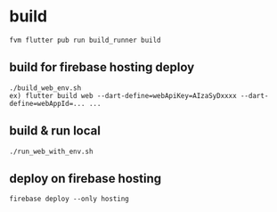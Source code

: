 # build
````
fvm flutter pub run build_runner build
````

## build for firebase hosting deploy
````
./build_web_env.sh
ex) flutter build web --dart-define=webApiKey=AIzaSyDxxxx --dart-define=webAppId=... ...
````

## build & run local
````
./run_web_with_env.sh
````

## deploy on firebase hosting
````
firebase deploy --only hosting
````